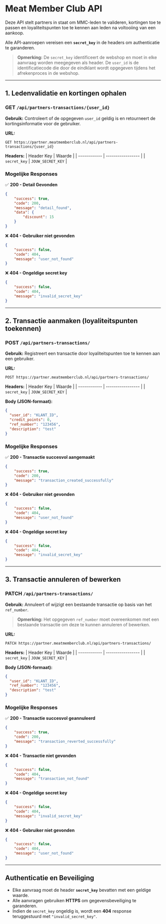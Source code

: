 # **Meat Member Club API**

Deze API stelt partners in staat om MMC-leden te valideren, kortingen toe te passen en loyaliteitspunten toe te kennen aan leden na voltooiing van een aankoop.

Alle API-aanroepen vereisen een **`secret_key`** in de headers om authenticatie te garanderen.

> **Opmerking:** De `secret_key` identificeert de webshop en moet in elke aanvraag worden meegegeven als header. De `user_id` is de identificatiecode die door de eindklant wordt opgegeven tijdens het afrekenproces in de webshop.

---

## **1. Ledenvalidatie en kortingen ophalen**
### **GET** `/api/partners-transactions/{user_id}`

**Gebruik:** Controleert of de opgegeven `user_id` geldig is en retourneert de kortingsinformatie voor de gebruiker.

**URL:**
```plaintext
GET https://partner.meatmemberclub.nl/api/partners-transactions/{user_id}
```

**Headers:**
| Header Key   | Waarde            |
| ------------ | ----------------- |
| `secret_key` | `JOUW_SECRET_KEY` |

### **Mogelijke Responses**
✅ **200 - Detail Gevonden**
```json
{
    "success": true,
    "code": 200,
    "message": "detail_found",
    "data": {
        "discount": 15
    }
}
```

❌ **404 - Gebruiker niet gevonden**
```json
{
    "success": false,
    "code": 404,
    "message": "user_not_found"
}
```

❌ **404 - Ongeldige secret key**
```json
{
    "success": false,
    "code": 404,
    "message": "invalid_secret_key"
}
```

---

## **2. Transactie aanmaken (loyaliteitspunten toekennen)**
### **POST** `/api/partners-transactions/`

**Gebruik:** Registreert een transactie door loyaliteitspunten toe te kennen aan een gebruiker.

**URL:**
```plaintext
POST https://partner.meatmemberclub.nl/api/partners-transactions/
```

**Headers:**
| Header Key   | Waarde            |
| ------------ | ----------------- |
| `secret_key` | `JOUW_SECRET_KEY` |

**Body (JSON-formaat):**
```json
{
  "user_id": "KLANT_ID",
  "credit_points": 0,
  "ref_number": "123456",
  "description": "test"
}
```

### **Mogelijke Responses**
✅ **200 - Transactie succesvol aangemaakt**
```json
{
    "success": true,
    "code": 200,
    "message": "transaction_created_successfully"
}
```

❌ **404 - Gebruiker niet gevonden**
```json
{
    "success": false,
    "code": 404,
    "message": "user_not_found"
}
```

❌ **404 - Ongeldige secret key**
```json
{
    "success": false,
    "code": 404,
    "message": "invalid_secret_key"
}
```

---

## **3. Transactie annuleren of bewerken**
### **PATCH** `/api/partners-transactions/`

**Gebruik:** Annuleert of wijzigt een bestaande transactie op basis van het `ref_number`.

> **Opmerking:** Het opgegeven `ref_number` moet overeenkomen met een bestaande transactie om deze te kunnen annuleren of bewerken.

**URL:**
```plaintext
PATCH https://partner.meatmemberclub.nl/api/partners-transactions/
```

**Headers:**
| Header Key   | Waarde            |
| ------------ | ----------------- |
| `secret_key` | `JOUW_SECRET_KEY` |

**Body (JSON-formaat):**
```json
{
  "user_id": "KLANT_ID",
  "ref_number": "123456",
  "description": "test"
}
```

### **Mogelijke Responses**
✅ **200 - Transactie succesvol geannuleerd**
```json
{
    "success": true,
    "code": 200,
    "message": "transaction_reverted_successfully"
}
```

❌ **404 - Transactie niet gevonden**
```json
{
    "success": false,
    "code": 404,
    "message": "transaction_not_found"
}
```

❌ **404 - Ongeldige secret key**
```json
{
    "success": false,
    "code": 404,
    "message": "invalid_secret_key"
}
```

❌ **404 - Gebruiker niet gevonden**
```json
{
    "success": false,
    "code": 404,
    "message": "user_not_found"
}
```

---

## **Authenticatie en Beveiliging**
- Elke aanvraag moet de header **`secret_key`** bevatten met een geldige waarde.
- Alle aanvragen gebruiken **HTTPS** om gegevensbeveiliging te garanderen.
- Indien de `secret_key` ongeldig is, wordt een **404** response teruggestuurd met `"invalid_secret_key"`.
